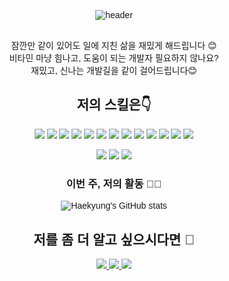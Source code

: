 <link href="https://fonts.googleapis.com/css2?family=Dongle&family=Gaegu&display=swap" rel="stylesheet">
<div style="text-align: center; font-family: 'Dongle', sans-serif;">

![header](https://capsule-render.vercel.app/api?type=waving&color=auto&height=300&section=header&text=안녕하세요%20처방전%20성해경나왔습니다💊%20&fontSize=45&animation=fadeIn&fontAlignY=38&desc=💊비타민%20개발자💊&descAlignY=51&descAlign=62)

<br />
<div>
잠깐만 같이 있어도 일에 지친 삶을 재밌게 해드립니다 😊
<br />
비타민 마냥 힘나고, 도움이 되는 개발자 필요하지 않나요?
<br />
재밌고, 신나는 개발길을 같이 걸어드립니다😊
</div>

## 저의 스킬은👇

<!-- HTML, CSS, Javascript -->
<!-- nodejs, typrscript, express, python -->
<!-- react, reactnative, android, androidstudio, expo -->
<!-- mysql, AWS  -->

<img src="https://img.shields.io/badge/HTML5-E34F26?style=for-the-badge&logo=HTML5&logoColor=white"> <img src="https://img.shields.io/badge/CSS3-1572B6?style=for-the-badge&logo=CSS3&logoColor=white"> <img src="https://img.shields.io/badge/JavaScript-F7DF1E?style=for-the-badge&logo=JavaScript&logoColor=white">
<img src="https://img.shields.io/badge/node.js-339933?style=for-the-badge&logo=node.js&logoColor=white"> <img src="https://img.shields.io/badge/typescript-3178C6?style=for-the-badge&logo=typescript&logoColor=white"> <img src="https://img.shields.io/badge/express-000000?style=for-the-badge&logo=express&logoColor=white"> <img src="https://img.shields.io/badge/python-3776AB?style=for-the-badge&logo=python&logoColor=white">
<img src="https://img.shields.io/badge/react-61DAFB?style=for-the-badge&logo=react&logoColor=white"> <img src="https://img.shields.io/badge/android-3DDC84?style=for-the-badge&logo=android&logoColor=white"/> <img src="https://img.shields.io/badge/androidstudio-3DDC84?style=for-the-badge&logo=androidstudio&logoColor=white"/> <img src="https://img.shields.io/badge/expo-000020?style=for-the-badge&logo=expo&logoColor=white"/>
<img src="https://img.shields.io/badge/mysql-4479A1?style=for-the-badge&logo=mysql&logoColor=white"/> <img src="https://img.shields.io/badge/aws-232F3E?style=for-the-badge&logo=Amazon aws&logoColor=white">

<!-- git, github  -->

<img src="https://img.shields.io/badge/git-F05032?style=for-the-badge&logo=git&logoColor=white"/> <img src="https://img.shields.io/badge/github-181717?style=for-the-badge&logo=github&logoColor=white"/> <img src="https://img.shields.io/badge/notion-000000?style=for-the-badge&logo=notion&logoColor=white"/>

### 이번 주, 저의 활동 👩‍💻

![Haekyung's GitHub stats](https://github-readme-stats.vercel.app/api?username=HaekyungS&show_icons=true&theme=blueberry)

## 저를 좀 더 알고 싶으시다면 🙌

<!-- instagram, notion, gmail -->
<a href="https://www.instagram.com/dailyy_hae/" target="_blank">
<img src="https://img.shields.io/badge/dailyy_hae-E4405F?style=for-the-badge&logo=instagram&logoColor=white"/>
</a> <a href="https://www.notion.so/84bc98cd8aab40c4b53304326b8515de?pvs=4" target="_blank">
<img src="https://img.shields.io/badge/Blog-000000?style=for-the-badge&logo=notion&logoColor=white"/>
</a> <img src="https://img.shields.io/badge/haekyungs95@gmail.com-EA4335?style=for-the-badge&logo=gmail&logoColor=white"/>

</div>
